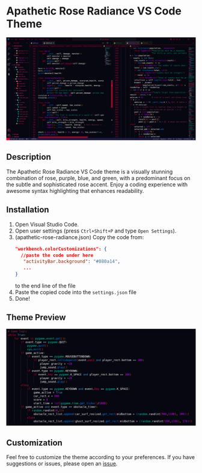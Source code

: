 # Apathetic Rose Radiance VS Code Theme

![Theme Preview](previews/theme-color.png)

## Description

The Apathetic Rose Radiance VS Code theme is a visually stunning combination of rose, purple, blue, and green, with a predominant focus on the subtle and sophisticated rose accent. Enjoy a coding experience with awesome syntax highlighting that enhances readability.

## Installation

1. Open Visual Studio Code.
2. Open user settings (press `Ctrl+Shift+P` and type `Open Settings`).
3. (apathetic-rose-radiance.json) Copy the code from:
   ```json
   "workbench.colorCustomizations": {
     //paste the code under here
      "activityBar.background": "#080a14",
      ...
   }
   ```
   to the end line of the file
4. Paste the copied code into the `settings.json` file
5. Done!

## Theme Preview

![Code Sample](previews/code-sample.png)

## Customization

Feel free to customize the theme according to your preferences. If you have suggestions or issues, please open an [issue](https://github.com/ApatheticDamn/apathetic-vs-code-theme/issues).
